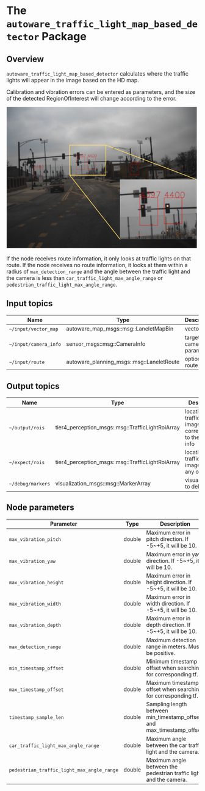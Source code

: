 # The `autoware_traffic_light_map_based_detector` Package

## Overview

`autoware_traffic_light_map_based_detector` calculates where the traffic lights will appear in the image based on the HD map.

Calibration and vibration errors can be entered as parameters, and the size of the detected RegionOfInterest will change according to the error.

![traffic_light_map_based_detector_result](./docs/traffic_light_map_based_detector_result.svg)

If the node receives route information, it only looks at traffic lights on that route.
If the node receives no route information, it looks at them within a radius of `max_detection_range` and the angle between the traffic light and the camera is less than `car_traffic_light_max_angle_range` or `pedestrian_traffic_light_max_angle_range`.

## Input topics

| Name                  | Type                                      | Description             |
| --------------------- | ----------------------------------------- | ----------------------- |
| `~/input/vector_map`  | autoware_map_msgs::msg::LaneletMapBin     | vector map              |
| `~/input/camera_info` | sensor_msgs::msg::CameraInfo              | target camera parameter |
| `~/input/route`       | autoware_planning_msgs::msg::LaneletRoute | optional: route         |

## Output topics

| Name              | Type                                             | Description                                                          |
| ----------------- | ------------------------------------------------ | -------------------------------------------------------------------- |
| `~/output/rois`   | tier4_perception_msgs::msg::TrafficLightRoiArray | location of traffic lights in image corresponding to the camera info |
| `~/expect/rois`   | tier4_perception_msgs::msg::TrafficLightRoiArray | location of traffic lights in image without any offset               |
| `~/debug/markers` | visualization_msgs::msg::MarkerArray             | visualization to debug                                               |

## Node parameters

| Parameter                                  | Type   | Description                                                            |
| ------------------------------------------ | ------ | ---------------------------------------------------------------------- |
| `max_vibration_pitch`                      | double | Maximum error in pitch direction. If -5~+5, it will be 10.             |
| `max_vibration_yaw`                        | double | Maximum error in yaw direction. If -5~+5, it will be 10.               |
| `max_vibration_height`                     | double | Maximum error in height direction. If -5~+5, it will be 10.            |
| `max_vibration_width`                      | double | Maximum error in width direction. If -5~+5, it will be 10.             |
| `max_vibration_depth`                      | double | Maximum error in depth direction. If -5~+5, it will be 10.             |
| `max_detection_range`                      | double | Maximum detection range in meters. Must be positive.                   |
| `min_timestamp_offset`                     | double | Minimum timestamp offset when searching for corresponding tf.          |
| `max_timestamp_offset`                     | double | Maximum timestamp offset when searching for corresponding tf.          |
| `timestamp_sample_len`                     | double | Sampling length between min_timestamp_offset and max_timestamp_offset. |
| `car_traffic_light_max_angle_range`        | double | Maximum angle between the car traffic light and the camera.            |
| `pedestrian_traffic_light_max_angle_range` | double | Maximum angle between the pedestrian traffic light and the camera.     |
